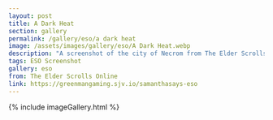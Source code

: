 ```yaml
---
layout: post
title: A Dark Heat
section: gallery
permalink: /gallery/eso/a dark heat
image: /assets/images/gallery/eso/A Dark Heat.webp
description: "A screenshot of the city of Necrom from The Elder Scrolls Online: Necrom, taken by Samantha Says."
tags: ESO Screenshot
gallery: eso
from: The Elder Scrolls Online
link: https://greenmangaming.sjv.io/samanthasays-eso
---
```

{% include imageGallery.html %}